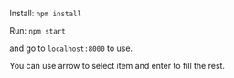 Install:
`npm install`

Run:
`npm start`

and go to `localhost:8000` to use.

You can use arrow to select item and enter to fill the rest.